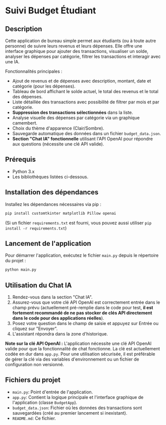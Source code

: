 # Suivi Budget Étudiant

## Description

Cette application de bureau simple permet aux étudiants (ou à toute autre personne) de suivre leurs revenus et leurs dépenses. Elle offre une interface graphique pour ajouter des transactions, visualiser un solde, analyser les dépenses par catégorie, filtrer les transactions et interagir avec une IA.

Fonctionnalités principales :
*   Ajout de revenus et de dépenses avec description, montant, date et catégorie (pour les dépenses).
*   Tableau de bord affichant le solde actuel, le total des revenus et le total des dépenses.
*   Liste détaillée des transactions avec possibilité de filtrer par mois et par catégorie.
*   **Suppression des transactions sélectionnées** dans la liste.
*   Analyse visuelle des dépenses par catégorie via un graphique camembert.
*   Choix du thème d'apparence (Clair/Sombre).
*   Sauvegarde automatique des données dans un fichier `budget_data.json`.
*   **Section "Chat IA" fonctionnelle** utilisant l'API OpenAI pour répondre aux questions (nécessite une clé API valide).

## Prérequis

*   Python 3.x
*   Les bibliothèques listées ci-dessous.

## Installation des dépendances

Installez les dépendances nécessaires via pip :

```bash
pip install customtkinter matplotlib Pillow openai
```

(Si un fichier `requirements.txt` est fourni, vous pouvez aussi utiliser `pip install -r requirements.txt`)

## Lancement de l'application

Pour démarrer l'application, exécutez le fichier `main.py` depuis le répertoire du projet :

```bash
python main.py
```

## Utilisation du Chat IA

1.  Rendez-vous dans la section "Chat IA".
2.  Assurez-vous que votre clé API OpenAI est correctement entrée dans le champ prévu (actuellement pré-remplie dans le code pour test, **il est fortement recommandé de ne pas stocker de clés API directement dans le code pour des applications réelles**).
3.  Posez votre question dans le champ de saisie et appuyez sur Entrée ou cliquez sur "Envoyer".
4.  L'assistant répondra dans la zone d'historique.

**Note sur la clé API OpenAI :** L'application nécessite une clé API OpenAI valide pour que la fonctionnalité de chat fonctionne. La clé est actuellement codée en dur dans `app.py`. Pour une utilisation sécurisée, il est préférable de gérer la clé via des variables d'environnement ou un fichier de configuration non versionné.

## Fichiers du projet

*   `main.py`: Point d'entrée de l'application.
*   `app.py`: Contient la logique principale et l'interface graphique de l'application (classe `BudgetApp`).
*   `budget_data.json`: Fichier où les données des transactions sont sauvegardées (créé au premier lancement si inexistant).
*   `README.md`: Ce fichier.

